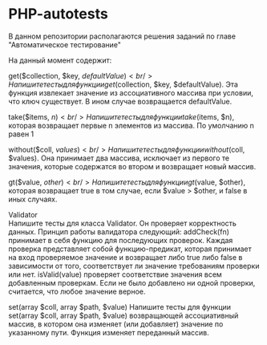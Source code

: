 # PHP-autotests
В данном репозитории располагаются решения заданий по главе "Автоматическое тестирование"

На данный момент содержит:

get($collection, $key, $defaultValue) <br />
Напишите тесты для функции get($collection, $key, $defaultValue). Эта функция извлекает значение из ассоциативного массива при условии, что ключ существует. В ином случае возвращается defaultValue. <br />


take($items, $n)<br />
Напишите тесты для функции take($items, $n), которая возвращает первые n элементов из массива. По умолчанию n равен 1<br />

without($coll, $values)<br />
Напишите тесты для функции without($coll, $values). Она принимает два массива, исключает из первого те значения, которые содержатся во втором и возвращает новый массив.<br />

gt($value, $other)<br />
Напишите тесты для функции gt($value, $other), которая возвращает true в том случае, если $value > $other, и false в иных случаях.<br />

Validator<br />
Напишите тесты для класса Validator. Он проверяет корректность данных. Принцип работы валидатора следующий:
addCheck(fn) принимает в себя функцию для последующих проверок. Каждая проверка представляет собой функцию-предикат, которая принимает на вход проверяемое значение и возвращает либо true либо false в зависимости от того, соответствует ли значение требованиям проверки или нет.
isValid(value) проверяет соответствие значения всем добавленным проверкам. Если не было добавлено ни одной проверки, считается, что любое значение верное.<br />

set(array $coll, array $path, $value)
Напишите тесты для функции set(array $coll, array $path, $value) возвращающей ассоциативный массив, в котором она изменяет (или добавляет) значение по указанному пути. Функция изменяет переданный массив.
